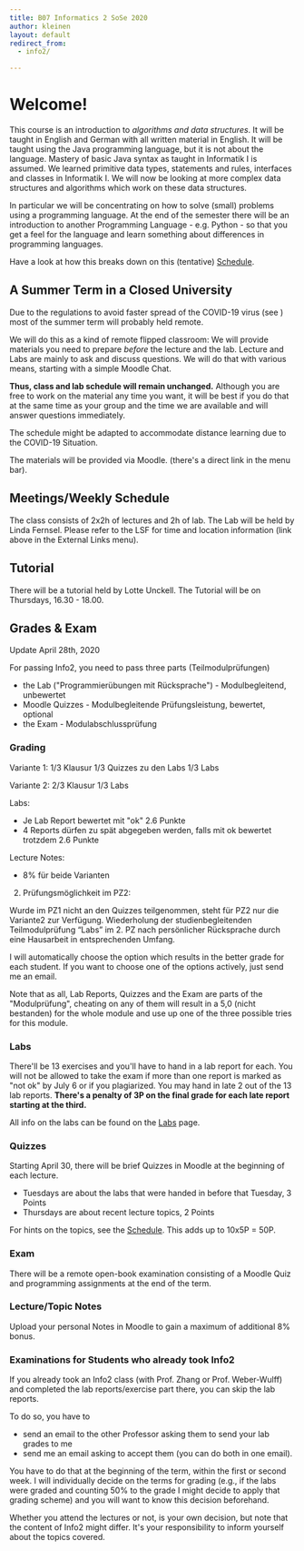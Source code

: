 ```yaml
---
title: B07 Informatics 2 SoSe 2020
author: kleinen
layout: default
redirect_from:
  - info2/

---
```


# Welcome!

This course is an introduction to *algorithms and data structures*. It will be
taught in English and German with all written material in English. It will be
taught using the Java programming language, but it is not about the language.
Mastery of basic Java syntax as taught in Informatik I is assumed. We learned
primitive data types, statements and rules, interfaces and classes in
Informatik I. We will now be looking at more complex data structures and
algorithms which work on these data structures.

In particular we will be concentrating on how to solve (small) problems using a
programming language. At the end of the semester there will be an introduction to
another Programming Language - e.g. Python -  so that you get a feel for the
language and learn something about differences in programming languages.

Have a look at how this breaks down on this (tentative) [Schedule](schedule).

## A Summer Term in a Closed University

Due to the regulations to avoid faster spread of the COVID-19 virus (see ) most of
the summer term will probably held remote.

We will do this as a kind of remote flipped classroom: We will provide materials
you need to prepare *before* the lecture and the lab. Lecture and Labs are
mainly to ask and discuss questions. We will do that with various means, starting
with a simple Moodle Chat.

**Thus, class and lab schedule will remain unchanged.** Although you are free
to work on the material any time you want, it will be best if you do that at
the same time as your group and the time we are available and will answer questions
immediately.

The schedule might be adapted to accommodate distance learning due to the
COVID-19 Situation.

The materials will be provided via Moodle. (there's a direct link in the menu bar).

## Meetings/Weekly Schedule

The class consists of 2x2h of lectures and 2h of lab. The Lab will be held by
Linda Fernsel. Please refer to the LSF
for time and location information (link above in the External Links menu).

## Tutorial

There will be a tutorial held by Lotte Unckell. The Tutorial will be on Thursdays, 16.30 - 18.00.

## Grades & Exam

Update April 28th, 2020

For passing Info2, you need to pass three parts (Teilmodulprüfungen)

- the Lab ("Programmierübungen mit Rücksprache") - Modulbegleitend, unbewertet
- Moodle Quizzes - Modulbegleitende Prüfungsleistung, bewertet, optional
- the Exam - Modulabschlussprüfung

### Grading

Variante 1:
1/3 Klausur
1/3 Quizzes zu den Labs
1/3 Labs

Variante 2:
2/3 Klausur
1/3 Labs

Labs:
- Je Lab Report bewertet mit "ok" 2.6 Punkte
- 4 Reports dürfen zu spät abgegeben werden, falls mit ok bewertet trotzdem 2.6 Punkte

Lecture Notes:
+ 8% für beide Varianten

2. Prüfungsmöglichkeit im PZ2:

Wurde im PZ1 nicht an den Quizzes teilgenommen, steht für PZ2 nur die Variante2
zur Verfügung. 
Wiederholung der studienbegleitenden Teilmodulprüfung “Labs” im 2. PZ nach persönlicher
Rücksprache durch eine Hausarbeit in entsprechenden Umfang.


I will automatically choose the option which results in the better grade for each student.
If you want to choose one of the options actively, just send me an email.

Note that as all, Lab Reports, Quizzes and the Exam are parts of the "Modulprüfung",
cheating on any of them will result in a 5,0 (nicht bestanden) for the whole
module and use up one of the three possible tries for this module.

### Labs
There'll be 13 exercises and you'll have to hand in a lab report for each. You will not be allowed to take the exam if more than one report is marked as "not ok" by July 6 or if you plagiarized. You may hand in late 2 out of the 13 lab reports. **There's a penalty of 3P on the final grade for each late report starting at the third.**

All info on the labs can be found on the [Labs](labs) page.

### Quizzes

Starting April 30, there will be brief Quizzes in Moodle at the beginning of each lecture.
- Tuesdays are about the labs that were handed in before that Tuesday, 3 Points
- Thursdays are about recent lecture topics, 2 Points

For hints on the topics, see the [Schedule](schedule/). This adds up to 10x5P = 50P.

### Exam

There will be a remote open-book examination consisting of a Moodle Quiz and
programming assignments at the end of the term.

### Lecture/Topic Notes

Upload your personal Notes in Moodle to gain a maximum of additional 8% bonus.



<!--
There will be 13 labs and you need to write a lab report for each. Lab reports won't be graded - they just get marked with "ok" or "not ok".

**Deadline**: Reports are due 10pm the night before the next lab.

**Late reports**: 11 of the 13 lab reports need to be handed in at or before the deadline.
That means you can hand in 2 reports as late as you want. There are 2 "late slots" for handing in reports after the deadline, but they have to be handed in before July 6. You can use a late slot to hand in a rejected Lab Report again.

There's a penalty of 0.3 on the final grade for each if you hand in a third and forth report late (that is you get a grade of 1.3 instead of 1.0 and so on). Please use the "3rd late report" and "4th late report" slots for that. You can only hand in late up to 4 reports. A 5th late report will not be graded and is thus "not ok".

You will not be allowed to take the exam if any of the following is True
* more than one report is missing by July 6
* more than one report is "not ok"

This should allow for enough slack for the usual cold and grandpa's birthday.
If you fall ill for more than a week or are unable to continuously work on
the lab reports for some other reason, come talk to me or at least email me as
early as possible and we will find an individual solution.

More info about the Lab Reports and their assessment can be found on the [Labs](labs) page.
-->



### Examinations for Students who already took Info2

If you already took an Info2 class (with Prof. Zhang or Prof. Weber-Wulff) and
completed the lab reports/exercise part there, you can skip the lab reports.

To do so, you have to
- send an email to the other Professor asking them to send your lab grades to me
- send me an email asking to accept them (you can do both in one email).

You have to do that at the beginning of the term, within the first or second
week. I will individually decide on the terms for grading (e.g., if the labs were
graded and counting 50% to the grade I might decide to apply that grading scheme)
and you will want to know this decision beforehand.

Whether you attend the lectures or not, is your own decision, but note that the
content of Info2 might differ. It's your responsibility to inform yourself about
the topics covered.
